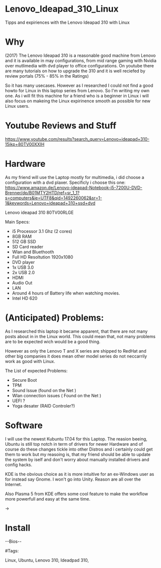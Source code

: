 # Lenovo_Ideapad_310_Linux
Tipps and expiriences with the Lenovo Ideapad 310 with Linux

# Why

(2017) The Lenovo Ideapad 310 is a reasonable good machine from Lenovo and it is available in may configurations, from mid range gaming with Nvidia over mutlimedia with dvd player to office configurations. On youtube there are many tutorials on how to upgrade the 310 and it is well reciefed by review portals (75% - 85% in the Ratings)

So it has many usecases. However as I researched I could not find a good howto for Linux in this laptop series from Lenovo. So I'm writing my own one. As i will fit this machine for a friend who is a beginner in Linux i will also focus on makeing the Linux expirinence smooth as possible for new Linux users.

# Youtube Reviews and Stuff
https://www.youtube.com/results?search_query=Lenovo+ideapad+310-15ikp+80TV00XXIH

# Hardware

As my friend will use the Laptop mostly for multimedia, i did choose a configuration with a dvd plaxer.
Specificly i choose this one: https://www.amazon.de/Lenovo-ideapad-Notebook-i5-7200U-DVD-Brenner/dp/B01MTY2HTD/ref=sr_1_1?s=computers&ie=UTF8&qid=1492260062&sr=1-1&keywords=Lenovo+ideapad+310+ssd+dvd

Lenovo ideapad 310 80TV00RLGE

Main Specs:
- i5 Processor 3.1 Ghz (2 cores)
- 8GB RAM
- 512 GB SSD
- SD Card reader
- Wlan and Bluethooth
- Full HD Resoltution 1920x1080
- DVD player
- 1x USB 3.0 
- 2x USB 2.0
- HDMI
- Audio Out
- LAN
- Around 4 hours of Battery life when watching movies.
- Intel HD 620

# (Anticipated) Problems:

As I researched this laptop it became apparent, that there are not many posts about in in the Linux world.
This could mean that, not many problems are to be expected wich would be a good thing. 

However as only the Lenovo T and X series are shipped to RedHat and other big companies it does mean other model series do not neccarrily work as good with Linux.

The List of expected Problems:
- Secure Boot
- TPM
- Sound Issue (found on the Net )
- Wlan connection issues ( Found on the Net )
- UEFI ?
- Yoga desater (RAID Controler?)

# Software

I will use the newest Kubuntu 17.04 for this Laptop. The reasion beeing, Ubuntu is still top notch in term of drivers for newer Hardware and of course do these changes tickle into other Distros and i certainly could get them to work but my reasoing is, that my friend should be able to update the system by iself and don't worry about manually installed drivers and config hacks.

KDE is the obvious choice as it is more intuitive for an ex-Windows user as for instead say Gnome. I won't go into Unity. Reason are all over the Internet. 

Also Plasma 5 from KDE offers some cool feature to make the workflow more powerfull and easy at the same time.

-> 

# Install

--Bios--

#Tags:

Linux, Ubuntu, Lenovo 310, Ideadpad 310, 

